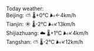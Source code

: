 Today weather:  
Beijing: ⛅️  🌡️+0°C 🌬️←4km/h  
Tianjin: ☀️ 🌡️-2°C 🌬️↙13km/h  
Shijiazhuang: ☁️ 🌡️+1°C 🌬️↙4km/h  
Tangshan: ⛅️  🌡️-2°C 🌬️↙12km/h  
